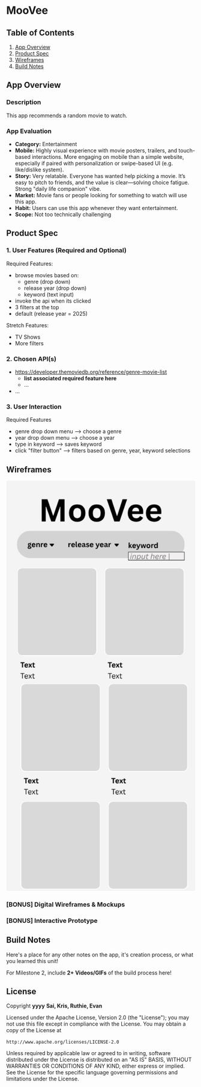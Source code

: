 # **MooVee**

## Table of Contents

1. [App Overview](#App-Overview)
1. [Product Spec](#Product-Spec)
1. [Wireframes](#Wireframes)
1. [Build Notes](#Build-Notes)

## App Overview

### Description

This app recommends a random movie to watch.

### App Evaluation

<!-- Evaluation of your app across the following attributes -->

- **Category:** Entertainment
- **Mobile:** Highly visual experience with movie posters, trailers, and touch-based interactions. More engaging on mobile than a simple website, especially if paired with personalization or swipe-based UI (e.g. like/dislike system).
- **Story:** Very relatable. Everyone has wanted help picking a movie. It’s easy to pitch to friends, and the value is clear—solving choice fatigue. Strong "daily life companion" vibe.
- **Market:** Movie fans or people looking for something to watch will use this app.
- **Habit:** Users can use this app whenever they want entertainment.
- **Scope:** Not too technically challenging

## Product Spec

### 1. User Features (Required and Optional)

Required Features:

- browse movies based on:
    - genre (drop down)
    - release year (drop down)
    - keyword (text input)
- invoke the api when its clicked
- 3 filters at the top
- default (release year = 2025)

Stretch Features:

- TV Shows
- More filters

### 2. Chosen API(s)

- https://developer.themoviedb.org/reference/genre-movie-list
    - **list associated required feature here**
    - ...
- ...

### 3. User Interaction

Required Features

- genre drop down menu --> choose a genre
- year drop down menu --> choose a year
- type in keyword --> saves keyword
- click "filter button" --> filters based on genre, year, keyword selections

## Wireframes

<!-- Add picture of your hand sketched wireframes in this section -->
<img src="MooVee_Wireframe.png" width=600>

### [BONUS] Digital Wireframes & Mockups

### [BONUS] Interactive Prototype

## Build Notes

Here's a place for any other notes on the app, it's creation
process, or what you learned this unit!

For Milestone 2, include **2+ Videos/GIFs** of the build process here!

## License

Copyright **yyyy** **Sai, Kris, Ruthie, Evan**

Licensed under the Apache License, Version 2.0 (the "License");
you may not use this file except in compliance with the License.
You may obtain a copy of the License at

    http://www.apache.org/licenses/LICENSE-2.0

Unless required by applicable law or agreed to in writing, software
distributed under the License is distributed on an "AS IS" BASIS,
WITHOUT WARRANTIES OR CONDITIONS OF ANY KIND, either express or implied.
See the License for the specific language governing permissions and
limitations under the License.